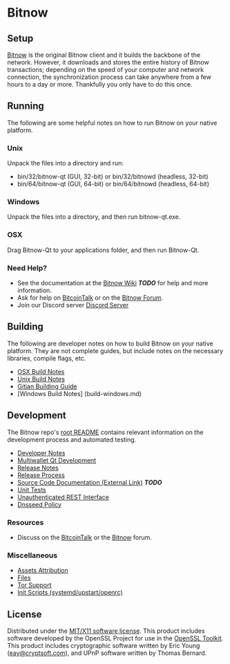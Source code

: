Bitnow
=====================

Setup
---------------------
[Bitnow](http://bitnow.net/wallet) is the original Bitnow client and it builds the backbone of the network. However, it downloads and stores the entire history of Bitnow transactions; depending on the speed of your computer and network connection, the synchronization process can take anywhere from a few hours to a day or more. Thankfully you only have to do this once.

Running
---------------------
The following are some helpful notes on how to run Bitnow on your native platform.

### Unix

Unpack the files into a directory and run:

- bin/32/bitnow-qt (GUI, 32-bit) or bin/32/bitnowd (headless, 32-bit)
- bin/64/bitnow-qt (GUI, 64-bit) or bin/64/bitnowd (headless, 64-bit)

### Windows

Unpack the files into a directory, and then run bitnow-qt.exe.

### OSX

Drag Bitnow-Qt to your applications folder, and then run Bitnow-Qt.

### Need Help?

* See the documentation at the [Bitnow Wiki](https://en.bitnow.net/wiki/Main_Page) ***TODO***
for help and more information.
* Ask for help on [BitcoinTalk](https://bitcointalk.org) or on the [Bitnow Forum](http://forum.bitnow.net/).
* Join our Discord server [Discord Server](https://discord.gg/S9adMgS)

Building
---------------------
The following are developer notes on how to build Bitnow on your native platform. They are not complete guides, but include notes on the necessary libraries, compile flags, etc.

- [OSX Build Notes](build-osx.md)
- [Unix Build Notes](build-unix.md)
- [Gitian Building Guide](gitian-building.md)
- [Windows Build Notes] (build-windows.md)

Development
---------------------
The Bitnow repo's [root README](https://github.com/Bitnow-Core/Bitnow/blob/master/README.md) contains relevant information on the development process and automated testing.

- [Developer Notes](developer-notes.md)
- [Multiwallet Qt Development](multiwallet-qt.md)
- [Release Notes](release-notes.md)
- [Release Process](release-process.md)
- [Source Code Documentation (External Link)](https://dev.visucore.com/bitcoin/doxygen/) ***TODO***
- [Unit Tests](unit-tests.md)
- [Unauthenticated REST Interface](REST-interface.md)
- [Dnsseed Policy](dnsseed-policy.md)


### Resources

* Discuss on the [BitcoinTalk](https://bitcointalk.org/index.php?topic=1262920.0) or the [Bitnow](http://forum.bitnow.net/) forum.

### Miscellaneous
- [Assets Attribution](assets-attribution.md)
- [Files](files.md)
- [Tor Support](tor.md)
- [Init Scripts (systemd/upstart/openrc)](init.md)

License
---------------------
Distributed under the [MIT/X11 software license](http://www.opensource.org/licenses/mit-license.php).
This product includes software developed by the OpenSSL Project for use in the [OpenSSL Toolkit](https://www.openssl.org/). This product includes
cryptographic software written by Eric Young ([eay@cryptsoft.com](mailto:eay@cryptsoft.com)), and UPnP software written by Thomas Bernard.
